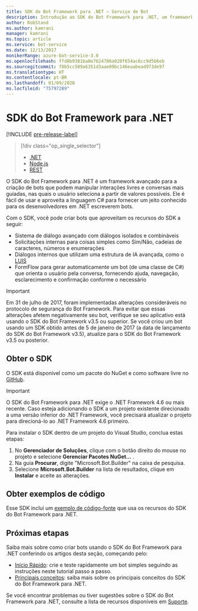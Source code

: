 ```yaml
---
title: SDK do Bot Framework para .NET – Serviço de Bot
description: Introdução ao SDK do Bot Framework para .NET, um framework poderoso e simples para criar bots.
author: RobStand
ms.author: kamrani
manager: kamrani
ms.topic: article
ms.service: bot-service
ms.date: 12/13/2017
monikerRange: azure-bot-service-3.0
ms.openlocfilehash: ffd8b9381ba0e7624706a020f654ac6cc9d5b6eb
ms.sourcegitcommit: f8b5cc509a6351d3aae89bc146eaabead973de97
ms.translationtype: HT
ms.contentlocale: pt-BR
ms.lasthandoff: 01/09/2020
ms.locfileid: "75797289"
---
```

# <a name="bot-framework-sdk-for-net"></a>SDK do Bot Framework para .NET

[!INCLUDE [pre-release-label](../includes/pre-release-label-v3.md)]

> [!div class="op_single_selector"]
> - [.NET](../dotnet/bot-builder-dotnet-overview.md)
> - [Node.js](../nodejs/bot-builder-nodejs-overview.md)
> - [REST](../rest-api/bot-framework-rest-overview.md)

O SDK do Bot Framework para .NET é um framework avançado para a criação de bots que podem manipular interações livres e conversas mais guiadas, nas quais o usuário seleciona a partir de valores possíveis. Ele é fácil de usar e aproveita a linguagem C# para fornecer um jeito conhecido para os desenvolvedores em .NET escreverem bots.

Com o SDK, você pode criar bots que aproveitam os recursos do SDK a seguir: 

- Sistema de diálogo avançado com diálogos isolados e combináveis
- Solicitações internas para coisas simples como Sim/Não, cadeias de caracteres, números e enumerações
- Diálogos internos que utilizam uma estrutura de IA avançada, como o <a href="http://luis.ai" target="_blank">LUIS</a>
- FormFlow para gerar automaticamente um bot (de uma classe de C#) que orienta o usuário pela conversa, fornecendo ajuda, navegação, esclarecimento e confirmação conforme o necessário

> [!IMPORTANT]
> Em 31 de julho de 2017, foram implementadas alterações consideráveis no protocolo de segurança do Bot Framework. Para evitar que essas alterações afetem negativamente seu bot, verifique se seu aplicativo está usando o SDK do Bot Framework v3.5 ou superior. Se você criou um bot usando um SDK obtido antes de 5 de janeiro de 2017 (a data de lançamento do SDK do Bot Framework v3.5), atualize para o SDK do Bot Framework v3.5 ou posterior.

## <a name="get-the-sdk"></a>Obter o SDK

O SDK está disponível como um pacote do NuGet e como software livre no <a href="https://github.com/Microsoft/BotBuilder" target="_blank">GitHub</a>.

> [!IMPORTANT]
> O SDK do Bot Framework para .NET exige o .NET Framework 4.6 ou mais recente. Caso esteja adicionando o SDK a um projeto existente direcionado a uma versão inferior do .NET Framework, você precisará atualizar o projeto para direcioná-lo ao .NET Framework 4.6 primeiro.

Para instalar o SDK dentro de um projeto do Visual Studio, conclua estas etapas:

1. No **Gerenciador de Soluções**, clique com o botão direito do mouse no projeto e selecione **Gerenciar Pacotes NuGet...** .
2. Na guia **Procurar**, digite "Microsoft.Bot.Builder" na caixa de pesquisa.
3. Selecione **Microsoft.Bot.Builder** na lista de resultados, clique em **Instalar** e aceite as alterações.

## <a name="get-code-samples"></a>Obter exemplos de código

Esse SDK inclui um [exemplo de código-fonte](bot-builder-dotnet-samples.md) que usa os recursos do SDK do Bot Framework para .NET.

## <a name="next-steps"></a>Próximas etapas

Saiba mais sobre como criar bots usando o SDK do Bot Framework para .NET conferindo os artigos desta seção, começando pelo:

- [Início Rápido](bot-builder-dotnet-quickstart.md): crie e teste rapidamente um bot simples seguindo as instruções neste tutorial passo a passo.
- [Principais conceitos](bot-builder-dotnet-concepts.md): saiba mais sobre os principais conceitos do SDK do Bot Framework para .NET.

Se você encontrar problemas ou tiver sugestões sobre o SDK do Bot Framework para .NET, consulte a lista de recursos disponíveis em [Suporte](../bot-service-resources-links-help.md). 
